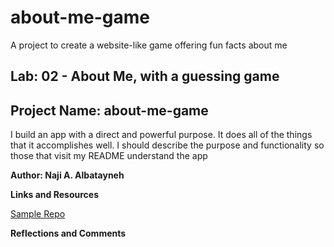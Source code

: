 # about-me-game
A project to create a website-like game offering fun facts about me


## Lab: 02 - About Me, with a guessing game 
## Project Name: about-me-game

I build an app with a direct and powerful purpose. It does all of the things that it accomplishes well. I should describe the purpose and functionality so those that visit my README understand the app

**Author: Naji A. Albatayneh**

**Links and Resources**

[Sample Repo](https://github.com/bashar-alasmar/About-me.git)

**Reflections and Comments**


